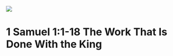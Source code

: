 <img class="intro-right" src="/images/art-david.jpg">

# 1 Samuel 1:1-18 The Work That Is Done With the King
